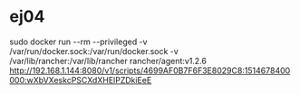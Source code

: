 # ej04




sudo docker run --rm --privileged -v /var/run/docker.sock:/var/run/docker.sock -v /var/lib/rancher:/var/lib/rancher rancher/agent:v1.2.6 http://192.168.1.144:8080/v1/scripts/4699AF0B7F6F3E8029C8:1514678400000:wXbVXeskcPSCXdXHElPZDkiEeE
